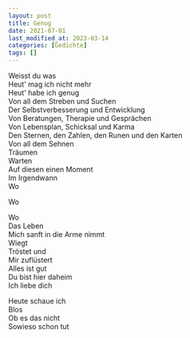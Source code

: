 ```yaml
---
layout: post
title: Genug
date: 2021-07-01
last_modified_at: 2023-03-14
categories: [Gedichte]
tags: []
---
```


Weisst du was  
Heut' mag ich nicht mehr  
Heut' habe ich genug  
Von all dem Streben und Suchen  
Der Selbstverbesserung und Entwicklung  
Von Beratungen, Therapie und Gesprächen  
Von Lebensplan, Schicksal und Karma  
Den Sternen, den Zahlen, den Runen und den Karten  
Von all dem Sehnen  
Träumen  
Warten  
Auf diesen einen Moment  
Im Irgendwann  
Wo

Wo

Wo  
Das Leben  
Mich sanft in die Arme nimmt  
Wiegt  
Tröstet und  
Mir zuflüstert  
Alles ist gut  
Du bist hier daheim  
Ich liebe dich

Heute schaue ich  
Blos  
Ob es das nicht  
Sowieso schon tut
